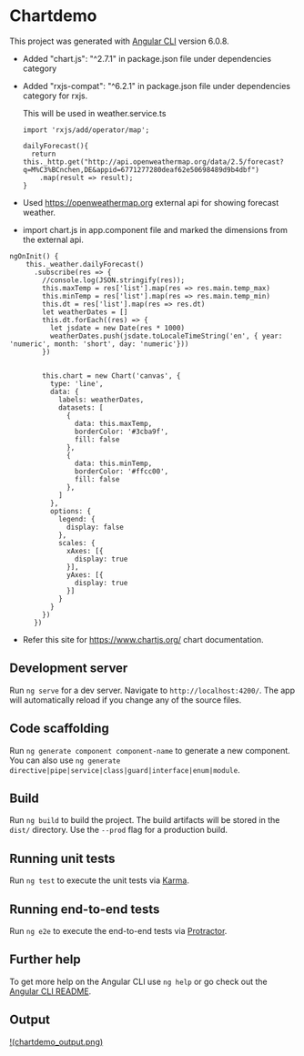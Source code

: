# Chartdemo

This project was generated with [Angular CLI](https://github.com/angular/angular-cli) version 6.0.8.

* Added "chart.js": "^2.7.1" in package.json file under dependencies category

* Added "rxjs-compat": "^6.2.1" in package.json file under dependencies category for rxjs.

  This will be used in weather.service.ts

  ```
  import 'rxjs/add/operator/map';

  dailyForecast(){
    return this._http.get("http://api.openweathermap.org/data/2.5/forecast?q=M%C3%BCnchen,DE&appid=6771277280deaf62e50698489d9b4dbf")
      .map(result => result);
  }
  ```
* Used https://openweathermap.org external api for showing forecast weather.

* import chart.js in app.component file and marked the dimensions from the external api.

```
ngOnInit() {
    this._weather.dailyForecast()
      .subscribe(res => {
        //console.log(JSON.stringify(res));
        this.maxTemp = res['list'].map(res => res.main.temp_max)
        this.minTemp = res['list'].map(res => res.main.temp_min)
        this.dt = res['list'].map(res => res.dt)
        let weatherDates = []
        this.dt.forEach((res) => {
          let jsdate = new Date(res * 1000)
          weatherDates.push(jsdate.toLocaleTimeString('en', { year: 'numeric', month: 'short', day: 'numeric'}))
        })

       
        this.chart = new Chart('canvas', {
          type: 'line',
          data: {
            labels: weatherDates,
            datasets: [
              {
                data: this.maxTemp,
                borderColor: '#3cba9f',
                fill: false
              },
              {
                data: this.minTemp,
                borderColor: '#ffcc00',
                fill: false
              },
            ]
          },
          options: {
            legend: {
              display: false
            },
            scales: {
              xAxes: [{
                display: true
              }],
              yAxes: [{
                display: true
              }]
            }
          }
        })
      })
```

* Refer this site for https://www.chartjs.org/ chart documentation.

## Development server

Run `ng serve` for a dev server. Navigate to `http://localhost:4200/`. The app will automatically reload if you change any of the source files.

## Code scaffolding

Run `ng generate component component-name` to generate a new component. You can also use `ng generate directive|pipe|service|class|guard|interface|enum|module`.

## Build

Run `ng build` to build the project. The build artifacts will be stored in the `dist/` directory. Use the `--prod` flag for a production build.

## Running unit tests

Run `ng test` to execute the unit tests via [Karma](https://karma-runner.github.io).

## Running end-to-end tests

Run `ng e2e` to execute the end-to-end tests via [Protractor](http://www.protractortest.org/).

## Further help

To get more help on the Angular CLI use `ng help` or go check out the [Angular CLI README](https://github.com/angular/angular-cli/blob/master/README.md).

## Output
[!(chartdemo_output.png)](chartdemo_output.png)
